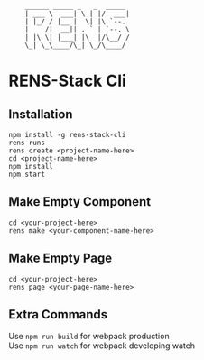         ______ _____ _   _  _____ 
        | ___ \  ___| \ | |/  ___|
        | |_/ / |__ |  \| |\ `--. 
        |    /|  __|| . ` | `--. \
        | |\ \| |___| |\  |/\__/ /
        \_| \_\____/\_| \_/\____/ 
                                
# RENS-Stack Cli

## Installation

`npm install -g rens-stack-cli`<br>
`rens runs` <br>
`rens create <project-name-here>` <br>
`cd <project-name-here>` <br>
`npm install` <br>
`npm start` <br>

## Make Empty Component

`cd <your-project-here>` <br>
`rens make <your-component-name-here>` <br>

## Make Empty Page

`cd <your-project-here>` <br>
`rens page <your-page-name-here>` <br>

## Extra Commands
Use `npm run build` for webpack production  <br>
Use `npm run watch` for webpack developing watch  <br>